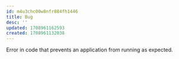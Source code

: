 ```yaml
---
id: m4u3chc00w8nfr884fh1446
title: Bug
desc: ''
updated: 1708961162593
created: 1708961132038
---
```


Error in code that prevents an application from running as expected.